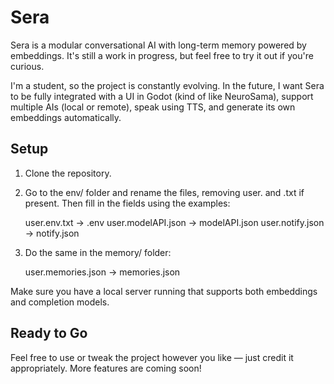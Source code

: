 # Sera

Sera is a modular conversational AI with long-term memory powered by embeddings.
It's still a work in progress, but feel free to try it out if you're curious.

I'm a student, so the project is constantly evolving. In the future, I want Sera to be fully integrated with a UI in Godot (kind of like NeuroSama), support multiple AIs (local or remote), speak using TTS, and generate its own embeddings automatically.

## Setup
1. Clone the repository.

2. Go to the env/ folder and rename the files, removing user. and .txt if present. Then fill in the fields using the examples:

    user.env.txt -> .env
    user.modelAPI.json -> modelAPI.json
    user.notify.json -> notify.json

3. Do the same in the memory/ folder:
  
    user.memories.json -> memories.json

  Make sure you have a local server running that supports both embeddings and completion models.
  
## Ready to Go
Feel free to use or tweak the project however you like — just credit it appropriately.
More features are coming soon!
